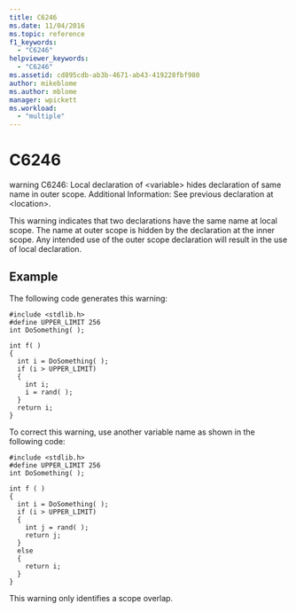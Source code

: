 ```yaml
---
title: C6246
ms.date: 11/04/2016
ms.topic: reference
f1_keywords:
  - "C6246"
helpviewer_keywords:
  - "C6246"
ms.assetid: cd895cdb-ab3b-4671-ab43-419228fbf980
author: mikeblome
ms.author: mblome
manager: wpickett
ms.workload:
  - "multiple"
---
```

# C6246
warning C6246: Local declaration of \<variable> hides declaration of same name in outer scope. Additional Information: See previous declaration at \<location>.

 This warning indicates that two declarations have the same name at local scope. The name at outer scope is hidden by the declaration at the inner scope. Any intended use of the outer scope declaration will result in the use of local declaration.

## Example
 The following code generates this warning:

```
#include <stdlib.h>
#define UPPER_LIMIT 256
int DoSomething( );

int f( )
{
  int i = DoSomething( );
  if (i > UPPER_LIMIT)
  {
    int i;
    i = rand( );
  }
  return i;
}
```

 To correct this warning, use another variable name as shown in the following code:

```
#include <stdlib.h>
#define UPPER_LIMIT 256
int DoSomething( );

int f ( )
{
  int i = DoSomething( );
  if (i > UPPER_LIMIT)
  {
    int j = rand( );
    return j;
  }
  else
  {
    return i;
  }
}
```

 This warning only identifies a scope overlap.